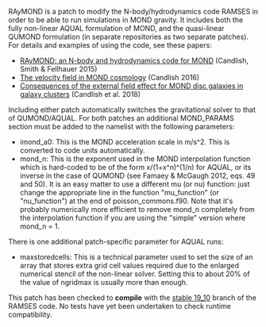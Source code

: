 RAyMOND is a patch to modify the N-body/hydrodynamics code RAMSES in order to be able to run simulations in MOND gravity. It includes both the fully non-linear AQUAL formulation of MOND, and the quasi-linear QUMOND formulation (in separate repositories as two separate patches). For details and examples of using the code, see these papers:

* [RAyMOND: an N-body and hydrodynamics code for MOND](https://academic.oup.com/mnras/article/446/1/1060/1339114) (Candlish, Smith & Fellhauer 2015)
* [The velocity field in MOND cosmology](https://academic.oup.com/mnras/article/460/3/2571/2609416) (Candlish 2016)
* [Consequences of the external field effect for MOND disc galaxies in galaxy clusters](https://academic.oup.com/mnras/article/480/4/5362/5075215) (Candlish et al. 2018)

Including either patch automatically switches the gravitational solver to that of QUMOND/AQUAL. For both patches an additional MOND\_PARAMS section must be added to the namelist with the following parameters:

* imond\_a0: This is the MOND acceleration scale in m/s^2. This is converted to code units automatically.
* mond\_n: This is the exponent used in the MOND interpolation function which is hard-coded to be of the form x/(1+x^n)^(1/n) for AQUAL, or its inverse in the case of QUMOND (see Famaey & McGaugh 2012, eqs. 49 and 50). It is an easy matter to use a different mu (or nu) function: just change the appropriate line in the function "mu\_function" (or "nu\_function") at the end of poisson\_commons.f90. Note that it's probably numerically more efficient to remove mond\_n completely from the interpolation function if you are using the "simple" version where mond_n = 1.

There is one additional patch-specific parameter for AQUAL runs:

* maxstoredcells: This is a technical parameter used to set the size of an array that stores extra grid cell values required due to the enlarged numerical stencil of the non-linear solver. Setting this to about 20% of the value of ngridmax is usually more than enough.

This patch has been checked to **compile** with the [stable 19_10](https://bitbucket.org/rteyssie/ramses/branch/stable_19_10) branch of the RAMSES code. No tests have yet been undertaken to check runtime compatibility.
